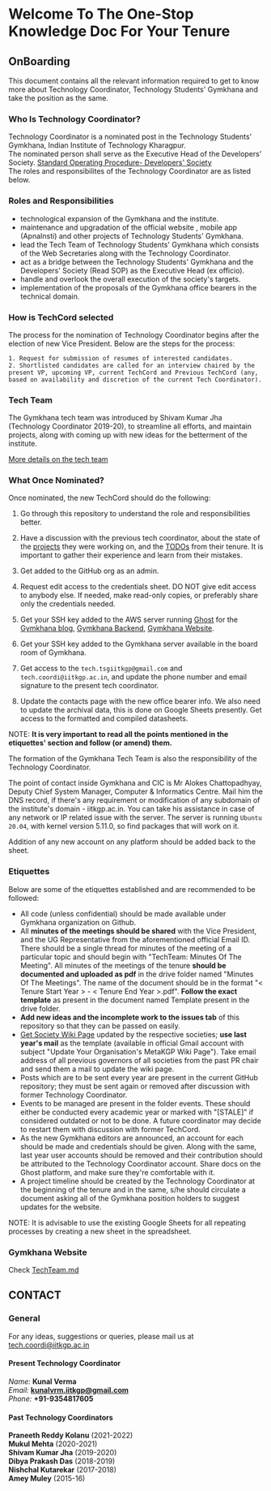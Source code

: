 # Welcome To The One-Stop Knowledge Doc For Your Tenure

## OnBoarding

This document contains all the relevant information required to get to know more about Technology Coordinator, Technology Students' Gymkhana and take the position as the same.

### Who Is Technology Coordinator?


Technology Coordinator is a nominated post in the Technology Students' Gymkhana, Indian Institute of Technology Kharagpur.
<br />
The nominated person shall serve as the Executive Head of the Developers' Society. [Standard Operating Procedure- Developers' Society](https://github.com/tsg-iitkgp/OnBoarding/blob/master/Files/Developers'%20Society%20SOP.pdf)
<br />
The roles and responsibilites of the Technology Coordinator are as listed below.

### Roles and Responsibilities
 - technological expansion of the Gymkhana and the institute.
 - maintenance and upgradation of the official website , mobile app (ApnaInsti) and other projects of Technology Students' Gymkhana.
 - lead the Tech Team of Technology Students' Gymkhana which consists of the Web Secretaries along with the Technology Coordinator.
 - act as a bridge between the Technology Students' Gymkhana and the Developers' Society (Read SOP) as the Executive Head (ex officio).
 - handle and overlook the overall execution of the society's targets.
 - implementation of the proposals of the Gymkhana office bearers in the technical domain.

### How is TechCord selected

The process for the nomination of Technology Coordinator begins after the election of new Vice President. Below are the steps for the process:

```text
1. Request for submission of resumes of interested candidates.
2. Shortlisted candidates are called for an interview chaired by the present VP, upcoming VP, current TechCord and Previous TechCord (any, based on availability and discretion of the current Tech Coordinator).
```

### Tech Team

The Gymkhana tech team was introduced by Shivam Kumar Jha (Technology Coordinator 2019-20), to streamline all efforts, and maintain projects, along with coming up with new ideas for the betterment of the institute.

[More details on the tech team](TechTeam.md)

### What Once Nominated?

Once nominated, the new TechCord should do the following:

1. Go through this repository to understand the role and responsibilities better.

2. Have a discussion with the previous tech coordinator, about the state of the [projects](APPs.md) they were working on, and the [TODOs](TODOs.md) from their tenure. It is important to gather their experience and learn from their mistakes.

3. Get added to the GitHub org as an admin.

4. Request edit access to the credentials sheet. DO NOT give edit access to anybody else. If needed, make read-only copies, or preferably share only the credentials needed.

5. Get your SSH key added to the AWS server running [Ghost](https://ghost.org/docs/introduction/) for the [Gymkhana blog](https://tsgblog.iitkgp.ac.in/), [Gymkhana Backend](https://github.com/tsg-iitkgp/tsg-backend), [Gymkhana Website](https://github.com/tsg-iitkgp/tsg-site).

6. Get your SSH key added to the Gymkhana server available in the board room of Gymkhana.

7. Get access to the `tech.tsgiitkgp@gmail.com` and `tech.coordi@iitkgp.ac.in`, and update the phone number and email signature to the present tech coordinator.

8. Update the contacts page with the new office bearer info. We also need to update the archival data, this is done on Google Sheets presently. Get access to the formatted and compiled datasheets.

NOTE: **It is very important to read all the points mentioned in the etiquettes' section and follow (or amend) them.**

The formation of the Gymkhana Tech Team is also the responsibility of the Technology Coordinator.

The point of contact inside Gymkhana and CIC is Mr Alokes Chattopadhyay, Deputy Chief System Manager, Computer & Informatics Centre. Mail him the DNS record, if there's any requirement or modification of any subdomain of the institute's domain - iitkgp.ac.in. You can take his assistance in case of any network or IP related issue with the server. The server is running `Ubuntu 20.04`, with kernel version 5.11.0, so find packages that will work on it.

Addition of any new account on any platform should be added back to the sheet.

### Etiquettes

Below are some of the etiquettes established and are recommended to be followed:

- All code (unless confidential) should be made available under Gymkhana organization on Github.
- All **minutes of the meetings should be shared** with the Vice President, and the UG Representative from the aforementioned official Email ID. There should be a single thread for minutes of the meeting of a particular topic and should begin with "TechTeam: Minutes Of The Meeting". All minutes of the meetings of the tenure **should be documented and uploaded as pdf** in the drive folder named "Minutes Of The Meetings". The name of the document should be in the format "< Tenure Start Year > - < Tenure End Year >.pdf". **Follow the exact template** as present in the document named Template present in the drive folder.
- **Add new ideas and the incomplete work to the issues tab** of this repository so that they can be passed on easily.
- [Get Society Wiki Page](https://wiki.metakgp.org/w/Category:Societies_and_clubs) updated by the respective societies; **use last year's mail** as the template (available in official Gmail account with subject "Update Your Organisation's MetaKGP Wiki Page"). Take email address of all previous governors of all societies from the past PR chair and send them a mail to update the wiki page.
- Posts which are to be sent every year are present in the current GitHub repository; they must be sent again or removed after discussion with former Technology Coordinator.
- Events to be managed are present in the folder events. These should either be conducted every academic year or marked with "[STALE]" if considered outdated or not to be done. A future coordinator may decide to restart them with discussion with former TechCord.
- As the new Gymkhana editors are announced, an account for each should be made and credentials should be given. Along with the same, last year user accounts should be removed and their contribution should be attributed to the Technology Coordinator account. Share docs on the Ghost platform, and make sure they're comfortable with it.
- A project timeline should be created by the Technology Coordinator at the beginning of the tenure and in the same, s/he should circulate a document asking all of the Gymkhana position holders to suggest updates for the website.

NOTE: It is advisable to use the existing Google Sheets for all repeating processes by creating a new sheet in the spreadsheet.

### Gymkhana Website

Check [TechTeam.md](TechTeam.md)

## CONTACT

### General

For any ideas, suggestions or queries, please mail us at tech.coordi@iitkgp.ac.in

#### Present Technology Coordinator

_Name:_ **Kunal Verma**<br>
_Email:_ **kunalvrm.iitkgp@gmail.com**<br>
_Phone:_ **+91-9354817605**

#### Past Technology Coordinators

**Praneeth Reddy Kolanu** (2021-2022)<br/>
**Mukul Mehta** (2020-2021)<br/>
**Shivam Kumar Jha** (2019-2020)<br/>
**Dibya Prakash Das** (2018-2019)<br/>
**Nishchal Kutarekar** (2017-2018)<br/>
**Amey Muley** (2015-16)
